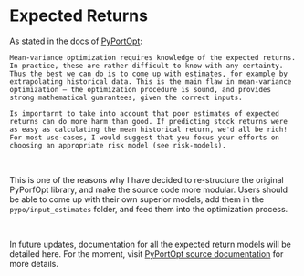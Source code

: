 # Expected Returns
As stated in the docs of [PyPortOpt]():
```
Mean-variance optimization requires knowledge of the expected returns. In practice, these are rather difficult to know with any certainty. Thus the best we can do is to come up with estimates, for example by extrapolating historical data. This is the main flaw in mean-variance optimization – the optimization procedure is sound, and provides strong mathematical guarantees, given the correct inputs. 

Is importarnt to take into account that poor estimates of expected returns can do more harm than good. If predicting stock returns were as easy as calculating the mean historical return, we'd all be rich! For most use-cases, I would suggest that you focus your efforts on choosing an appropriate risk model (see risk-models).
````

<br>

This is one of the reasons why I have decided to re-structure the original PyPorfOpt library, and make the source code more modular. Users should be able to come up with their own superior models, add them in the ``pypo/input_estimates`` folder, and feed them into the optimization process. 

<br>

In future updates, documentation for all the expected return models will be detailed here. For the moment, visit [ PyPortOpt source documentation](https://pyportfolioopt.readthedocs.io/en/latest/ExpectedReturns.html) for more details.